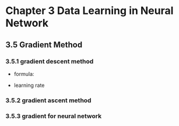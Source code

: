 

<!--
 * @Author       : Jingsheng Lyu
 * @Date         : 2020-07-02 21:55:41
 * @LastEditors  : Jingsheng Lyu
 * @LastEditTime : 2020-07-03 23:25:52
 * @FilePath     : /Deep_Learning/Chapter3/CH3_5/README.md
 * @Github       : https://github.com/jingshenglyu
 * @Web          : https://jingshenglyu.github.io/
 * @E-Mail       : jingshenglyu@gmail.com
--> 
# Chapter 3 Data Learning in Neural Network

## 3.5 Gradient Method
### 3.5.1 gradient **descent** method
* formula:

* learning rate


### 3.5.2 gradient **ascent** method

### 3.5.3 gradient for neural network
